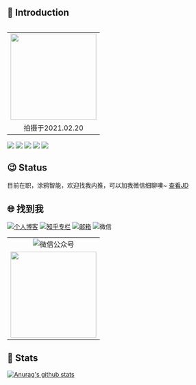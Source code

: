 ## 👋 Introduction

<table align="right" width="100%" border="0" cellspacing="0" cellpadding="0">
  <tr>
    <td align="center"><img src="https://static.xkcoding.com/blog/2021-02-20-me.JPG" width="200"/> </td>
  </tr>
  <tr>
    <td align="center">拍摄于2021.02.20</td>
  </tr>
</table>

![](https://img.shields.io/badge/status-up-brightgreen) ![](https://img.shields.io/badge/%E6%80%A7%E5%88%AB-♂-lightgrey) ![](https://img.shields.io/badge/%E7%8A%B6%E6%80%81-Married-pink) ![](https://img.shields.io/static/v1?label=%E5%BE%AE%E4%BF%A1&message=syk941020&color=7BB32E&logo=wechat) ![](https://visitor-badge.glitch.me/badge?page_id=github.com/xkcoding)

## 😉 Status

目前在职，涂鸦智能，欢迎找我内推，可以加我微信细聊噢~
[查看JD](https://github.com/xkcoding/spring-boot-demo/blob/master/jd.md)

## 🌐 找到我

<a href="https://xkcoding.com"><img alt="个人博客" src="https://img.shields.io/static/v1?label=%E4%B8%AA%E4%BA%BA%E5%8D%9A%E5%AE%A2&message=CodingDiary%20-%20%E4%BB%A3%E7%A0%81%E6%97%A5%E8%AE%B0&color=pink"/></a> <a href="https://www.zhihu.com/column/xkcoding"><img alt="知乎专栏" src="https://img.shields.io/static/v1?label=%E7%9F%A5%E4%B9%8E%E4%B8%93%E6%A0%8F&message=xkcoding&color=0084FF&logo=Zhihu"/></a> <a href="mailto:237497819@qq.com"><img alt="邮箱" src="https://img.shields.io/static/v1?label=%E9%82%AE%E7%AE%B1&message=237497819@qq.com&color=3ABFE6&logo=Minutemailer"/></a> <img alt="微信" src="https://img.shields.io/static/v1?label=%E5%BE%AE%E4%BF%A1&message=syk941020&color=7BB32E&logo=wechat"/>

<table width="100%" border="0" cellspacing="0" cellpadding="0">
  <tr>
    <td align="center"><img alt="微信公众号" src="https://img.shields.io/static/v1?label=%E5%BE%AE%E4%BF%A1%E5%85%AC%E4%BC%97%E5%8F%B7&message=xkcoding%E5%B0%8F%E5%87%AF%E6%89%A3%E4%B8%81&color=7BB32E&logo=wechat"/></td>
  </tr>
  <tr>
    <td align="center"><img align="center" src="https://xkcoding.com/images/xkcoding_qrcode.jpg" width="200"/></td>
  </tr>
</table>

## 💚 Stats

[![Anurag's github stats](https://github-readme-stats.vercel.app/api?username=xkcoding&count_private=true&show_icons=true&theme=onedark)](https://github.com/anuraghazra/github-readme-stats)
